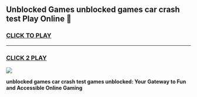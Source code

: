 
## Unblocked Games unblocked games car crash test Play Online 👋
<h3>
<a href="https://news.freeplayer.one?title=unblocked_games_car_crash_test&ref=17F">CLICK TO PLAY</a></h3>
<hr>

<h3>
<a href="https://news.freeplayer.one?title=unblocked_games_car_crash_test&ref=17F">CLICK 2 PLAY</a>
  
</h3>

<a href="https://news.freeplayer.one?title=unblocked_games_car_crash_test&ref=17F/"><img src="https://clearcache.store/games.png"></a>


**unblocked games car crash test games unblocked: Your Gateway to Fun and Accessible Online Gaming**
